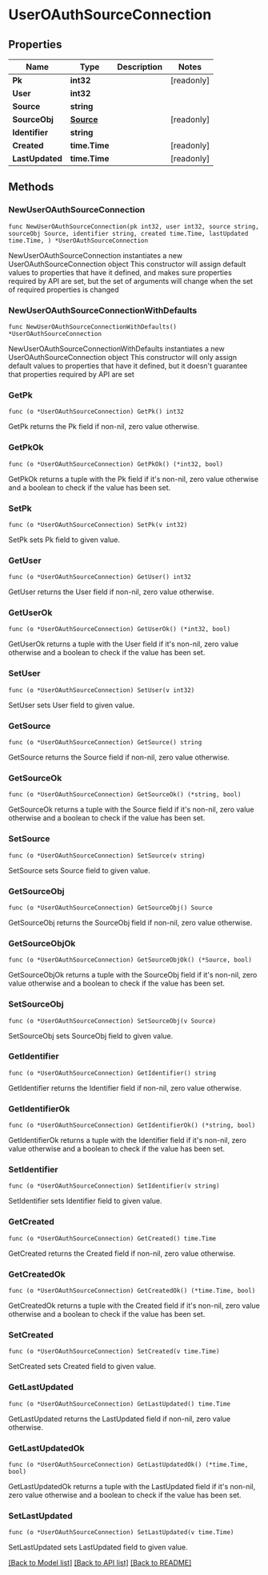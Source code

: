 # UserOAuthSourceConnection

## Properties

Name | Type | Description | Notes
------------ | ------------- | ------------- | -------------
**Pk** | **int32** |  | [readonly] 
**User** | **int32** |  | 
**Source** | **string** |  | 
**SourceObj** | [**Source**](Source.md) |  | [readonly] 
**Identifier** | **string** |  | 
**Created** | **time.Time** |  | [readonly] 
**LastUpdated** | **time.Time** |  | [readonly] 

## Methods

### NewUserOAuthSourceConnection

`func NewUserOAuthSourceConnection(pk int32, user int32, source string, sourceObj Source, identifier string, created time.Time, lastUpdated time.Time, ) *UserOAuthSourceConnection`

NewUserOAuthSourceConnection instantiates a new UserOAuthSourceConnection object
This constructor will assign default values to properties that have it defined,
and makes sure properties required by API are set, but the set of arguments
will change when the set of required properties is changed

### NewUserOAuthSourceConnectionWithDefaults

`func NewUserOAuthSourceConnectionWithDefaults() *UserOAuthSourceConnection`

NewUserOAuthSourceConnectionWithDefaults instantiates a new UserOAuthSourceConnection object
This constructor will only assign default values to properties that have it defined,
but it doesn't guarantee that properties required by API are set

### GetPk

`func (o *UserOAuthSourceConnection) GetPk() int32`

GetPk returns the Pk field if non-nil, zero value otherwise.

### GetPkOk

`func (o *UserOAuthSourceConnection) GetPkOk() (*int32, bool)`

GetPkOk returns a tuple with the Pk field if it's non-nil, zero value otherwise
and a boolean to check if the value has been set.

### SetPk

`func (o *UserOAuthSourceConnection) SetPk(v int32)`

SetPk sets Pk field to given value.


### GetUser

`func (o *UserOAuthSourceConnection) GetUser() int32`

GetUser returns the User field if non-nil, zero value otherwise.

### GetUserOk

`func (o *UserOAuthSourceConnection) GetUserOk() (*int32, bool)`

GetUserOk returns a tuple with the User field if it's non-nil, zero value otherwise
and a boolean to check if the value has been set.

### SetUser

`func (o *UserOAuthSourceConnection) SetUser(v int32)`

SetUser sets User field to given value.


### GetSource

`func (o *UserOAuthSourceConnection) GetSource() string`

GetSource returns the Source field if non-nil, zero value otherwise.

### GetSourceOk

`func (o *UserOAuthSourceConnection) GetSourceOk() (*string, bool)`

GetSourceOk returns a tuple with the Source field if it's non-nil, zero value otherwise
and a boolean to check if the value has been set.

### SetSource

`func (o *UserOAuthSourceConnection) SetSource(v string)`

SetSource sets Source field to given value.


### GetSourceObj

`func (o *UserOAuthSourceConnection) GetSourceObj() Source`

GetSourceObj returns the SourceObj field if non-nil, zero value otherwise.

### GetSourceObjOk

`func (o *UserOAuthSourceConnection) GetSourceObjOk() (*Source, bool)`

GetSourceObjOk returns a tuple with the SourceObj field if it's non-nil, zero value otherwise
and a boolean to check if the value has been set.

### SetSourceObj

`func (o *UserOAuthSourceConnection) SetSourceObj(v Source)`

SetSourceObj sets SourceObj field to given value.


### GetIdentifier

`func (o *UserOAuthSourceConnection) GetIdentifier() string`

GetIdentifier returns the Identifier field if non-nil, zero value otherwise.

### GetIdentifierOk

`func (o *UserOAuthSourceConnection) GetIdentifierOk() (*string, bool)`

GetIdentifierOk returns a tuple with the Identifier field if it's non-nil, zero value otherwise
and a boolean to check if the value has been set.

### SetIdentifier

`func (o *UserOAuthSourceConnection) SetIdentifier(v string)`

SetIdentifier sets Identifier field to given value.


### GetCreated

`func (o *UserOAuthSourceConnection) GetCreated() time.Time`

GetCreated returns the Created field if non-nil, zero value otherwise.

### GetCreatedOk

`func (o *UserOAuthSourceConnection) GetCreatedOk() (*time.Time, bool)`

GetCreatedOk returns a tuple with the Created field if it's non-nil, zero value otherwise
and a boolean to check if the value has been set.

### SetCreated

`func (o *UserOAuthSourceConnection) SetCreated(v time.Time)`

SetCreated sets Created field to given value.


### GetLastUpdated

`func (o *UserOAuthSourceConnection) GetLastUpdated() time.Time`

GetLastUpdated returns the LastUpdated field if non-nil, zero value otherwise.

### GetLastUpdatedOk

`func (o *UserOAuthSourceConnection) GetLastUpdatedOk() (*time.Time, bool)`

GetLastUpdatedOk returns a tuple with the LastUpdated field if it's non-nil, zero value otherwise
and a boolean to check if the value has been set.

### SetLastUpdated

`func (o *UserOAuthSourceConnection) SetLastUpdated(v time.Time)`

SetLastUpdated sets LastUpdated field to given value.



[[Back to Model list]](../README.md#documentation-for-models) [[Back to API list]](../README.md#documentation-for-api-endpoints) [[Back to README]](../README.md)


